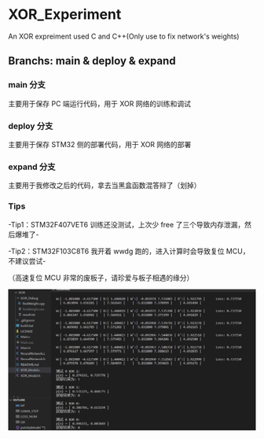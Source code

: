 # XOR_Experiment
An XOR expreiment used C and C++(Only use to fix network's weights)

## Branchs: main & deploy & expand

### main 分支
主要用于保存 PC 端运行代码，用于 XOR 网络的训练和调试

### deploy 分支
主要用于保存 STM32 侧的部署代码，用于 XOR 网络的部署

### expand 分支
主要用于我修改之后的代码，拿去当黑盒函数混答辩了（划掉）

### Tips
-Tip1：STM32F407VET6 训练还没测试，上次少 free 了三个导致内存泄漏，然后爆堆了-

-Tip2：STM32F103C8T6 我开着 wwdg 跑的，进入计算时会导致复位 MCU，不建议尝试-

（高速复位 MCU 非常的废板子，请珍爱与板子相遇的缘分）

![image](https://github.com/hhhhc-da/XOR_Experiment/blob/main/vs.png)

